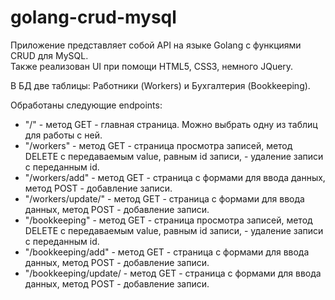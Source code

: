 # golang-crud-mysql

Приложение представляет собой API на языке Golang с функциями CRUD для MySQL. <br>
Также реализован UI при помощи HTML5, CSS3, немного JQuery.

В БД две таблицы: Работники (Workers) и Бухгалтерия (Bookkeeping).

Обработаны следующие endpoints:
* "/" - метод GET - главная страница. Можно выбрать одну из таблиц для работы с ней.
* "/workers" - метод GET - страница просмотра записей, метод DELETE с передаваемым value, равным id записи, - удаление записи с переданным id.
* "/workers/add" - метод GET - страница с формами для ввода данных, метод POST - добавление записи.
* "/workers/update/" - метод GET - страница с формами для ввода данных, метод POST - добавление записи.
* "/bookkeeping" -  метод GET - страница просмотра записей, метод DELETE с передаваемым value, равным id записи, - удаление записи с переданным id.
* "/bookkeeping/add" - метод GET - страница с формами для ввода данных, метод POST - добавление записи.
* "/bookkeeping/update/ -  метод GET - страница с формами для ввода данных, метод POST - добавление записи.
